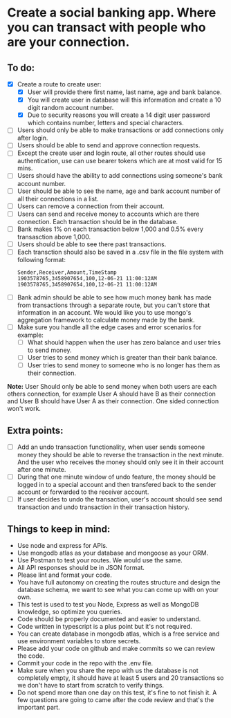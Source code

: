 # Create a social banking app. Where you can transact with people who are your connection.

## To do:
- [x] Create a route to create user:
  - [x] User will provide there first name, last name, age and bank balance.
  - [x] You will create user in database will this information and create a 10 digit random account number.
  - [x] Due to security reasons you will create a 14 digit user password which contains number, letters and special characters.
- [ ] Users should only be able to make transactions or add connections only after login.
- [ ] Users should be able to send and approve connection requests.
- [ ] Except the create user and login route, all other routes should use authentication, use can use bearer tokens which are at most valid for 15 mins.
- [ ] Users should have the ability to add connections using someone's bank account number.
- [ ] User should be able to see the name, age and bank account number of all their connections in a list.
- [ ] Users can remove a connection from their account.
- [ ] Users can send and receive money to accounts which are there connection. Each transaction should be in the database.
- [ ] Bank makes 1% on each transaction below 1,000 and 0.5% every transasction above 1,000.
- [ ] Users should be able to see there past transactions.
- [ ] Each transction should also be saved in a .csv file in the file system with following format: 
  ```
  Sender,Receiver,Amount,TimeStamp
  1903578765,3458907654,100,12-06-21 11:00:12AM
  1903578765,3458907654,100,12-06-21 11:00:12AM
  ```
- [ ] Bank admin should be able to see how much money bank has made from transactions through a separate route, but you can't store that information in an account. We would like you to use mongo's aggregation framework to calculate money made by the bank.
- [ ] Make sure you handle all the edge cases and error scenarios for example:
  - [ ] What should happen when the user has zero balance and user tries to send money.
  - [ ] User tries to send money which is greater than their bank balance.
  - [ ] User tries to send money to someone who is no longer has them as their connection.

**Note:**
User Should only be able to send money when both users are each others connection, for example User A should have B as their connection and User B should have User A as their connection. One sided connection won't work.

## Extra points:
- [ ] Add an undo transaction functionality, when user sends someone money they should be able to reverse the transaction in the next minute. And the user who receives the money should only see it in their account after one minute.
- [ ] During that one minute window of undo feature, the money should be logged in to a special account and then transfered back to the sender account or forwarded to the receiver account.
- [ ] If user decides to undo the transaction, user's account should see send transaction and undo transaction in their transaction history.

## Things to keep in mind:
- Use node and express for APIs.
- Use mongodb atlas as your database and mongoose as your ORM.
- Use Postman to test your routes. We would use the same.
- All API responses should be in JSON format.
- Please lint and format your code.
- You have full autonomy on creating the routes structure and design the database schema, we want to see what you can come up with on your own.
- This test is used to test you Node, Express as well as MongoDB knowledge, so optimize you queries.
- Code should be properly documented and easier to understand.
- Code written in typescript is a plus point but it's not required.
- You can create database in mongodb atlas, which is a free service and use environment variables to store secrets.
- Please add your code on github and make commits so we can review the code.
- Commit your code in the repo with the .env file.
- Make sure when you share the repo with us the database is not completely empty, it should have at least 5 users and 20 transactions so we don't have to start from scratch to verify things.
- Do not spend more than one day on this test, it's fine to not finish it. A few questions are going to came after the code review and that's the important part.